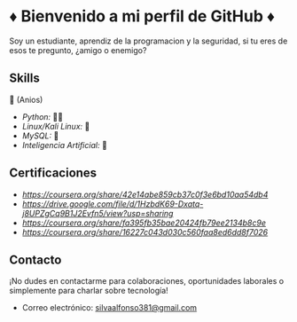
# ♦️ Bienvenido a mi perfil de GitHub ♦️

Soy  un estudiante, aprendiz de la programacion y la seguridad, si tu eres de esos te pregunto, ¿amigo o enemigo?

## Skills
🎂 (Anios)
- *Python:* 🎂🎂
- *Linux/Kali Linux:* 🎂
- *MySQL:* 🎂
- *Inteligencia Artificial:* 🍰

## Certificaciones
- *https://coursera.org/share/42e14abe859cb37c0f3e6bd10aa54db4*
- *https://drive.google.com/file/d/1HzbdK69-Dxatq-j8UPZgCq9B1J2Evfn5/view?usp=sharing*
- *https://coursera.org/share/fa395fb35bae20424fb79ee2134b8c9e*
- *https://coursera.org/share/16227c043d030c560faa8ed6dd8f7026*



## Contacto

¡No dudes en contactarme para colaboraciones, oportunidades laborales o simplemente para charlar sobre tecnología!

- Correo electrónico: silvaalfonso381@gmail.com
